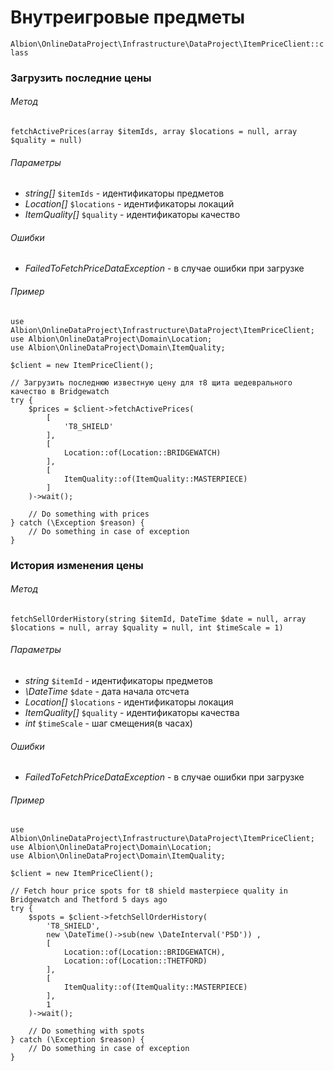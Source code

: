 # Внутреигровые предметы

`Albion\OnlineDataProject\Infrastructure\DataProject\ItemPriceClient::class`  

### Загрузить последние цены

###### Метод
`fetchActivePrices(array $itemIds, array $locations = null, array $quality = null)`

###### Параметры
* _string[]_ `$itemIds` - идентификаторы предметов
* _Location[]_ `$locations` - идентификаторы локаций
* _ItemQuality[]_ `$quality` - идентификаторы качество

###### Ошибки
 * _FailedToFetchPriceDataException_ - в случае ошибки при загрузке

###### Пример

```
use Albion\OnlineDataProject\Infrastructure\DataProject\ItemPriceClient;
use Albion\OnlineDataProject\Domain\Location;
use Albion\OnlineDataProject\Domain\ItemQuality;
 
$client = new ItemPriceClient();

// Загрузить последнюю известную цену для т8 щита шедеврального качество в Bridgewatch
try {
    $prices = $client->fetchActivePrices(
        [
            'T8_SHIELD'
        ], 
        [
            Location::of(Location::BRIDGEWATCH)
        ],
        [
            ItemQuality::of(ItemQuality::MASTERPIECE)
        ]
    )->wait();

    // Do something with prices
} catch (\Exception $reason) {
    // Do something in case of exception
}
```

### История изменения цены

###### Метод
`fetchSellOrderHistory(string $itemId, DateTime $date = null, array $locations = null, array $quality = null, int $timeScale = 1)`

###### Параметры
* _string_ `$itemId` - идентификаторы предметов
* _\DateTime_ `$date` - дата начала отсчета
* _Location[]_ `$locations` - идентификаторы локация
* _ItemQuality[]_ `$quality` - идентификаторы качества
* _int_ `$timeScale` - шаг смещения(в часах)

###### Ошибки
 * _FailedToFetchPriceDataException_ - в случае ошибки при загрузке

###### Пример

```
use Albion\OnlineDataProject\Infrastructure\DataProject\ItemPriceClient;
use Albion\OnlineDataProject\Domain\Location;
use Albion\OnlineDataProject\Domain\ItemQuality;
 
$client = new ItemPriceClient();

// Fetch hour price spots for t8 shield masterpiece quality in Bridgewatch and Thetford 5 days ago
try {
    $spots = $client->fetchSellOrderHistory(
        'T8_SHIELD',
        new \DateTime()->sub(new \DateInterval('P5D')) ,
        [
            Location::of(Location::BRIDGEWATCH),
            Location::of(Location::THETFORD)
        ],
        [
            ItemQuality::of(ItemQuality::MASTERPIECE)
        ],
        1
    )->wait();

    // Do something with spots
} catch (\Exception $reason) {
    // Do something in case of exception
}
```
